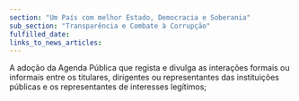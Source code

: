 ```yaml
---
section: "Um País com melhor Estado, Democracia e Soberania"
sub_section: "Transparência e Combate à Corrupção"
fulfilled_date:
links_to_news_articles:
---
```


A adoção da Agenda Pública que regista e divulga as interações formais ou informais entre os titulares, dirigentes ou representantes das instituições públicas e os representantes de interesses legítimos;